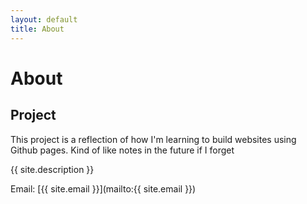 ```yaml
---
layout: default
title: About
---
```



# About

## Project
This project is a reflection of how I'm learning to build websites using Github pages. Kind of like notes in the future if I forget

{{ site.description }}

Email: [{{ site.email }}](mailto:{{ site.email }})
  
 
